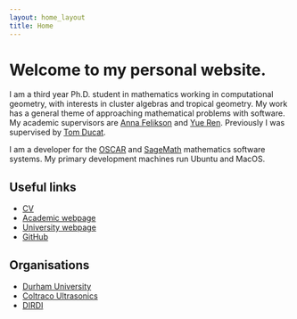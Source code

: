 ```yaml
---
layout: home_layout
title: Home
---
```


# Welcome to my personal website.

I am a third year Ph.D. student in mathematics working in computational geometry, with interests in cluster algebras and tropical geometry. My work has a general theme of approaching mathematical problems with software. My academic supervisors are [Anna Felikson](https://www.maths.dur.ac.uk/users/anna.felikson/) and [Yue Ren](https://www.yueren.de/). Previously I was supervised by [Tom Ducat](https://sites.google.com/site/tomducatmaths/).

I am a developer for the [OSCAR](https://docs.oscar-system.org/dev/) and [SageMath](https://www.sagemath.org/) mathematics software systems. My primary development machines run Ubuntu and MacOS.


## Useful links

- [CV](files/oliver-cv.pdf)    
- [Academic webpage](https://www.maths.dur.ac.uk/users/oliver.j.daisey/)
- [University webpage](https://www.durham.ac.uk/staff/oliver-j-daisey/)
- [GitHub](http://www.github.com/oliverdaisey)

## Organisations

- [Durham University](https://www.durham.ac.uk)
- [Coltraco Ultrasonics](https://www.coltraco.co.uk)
- [DIRDI](https://dirdi.org)